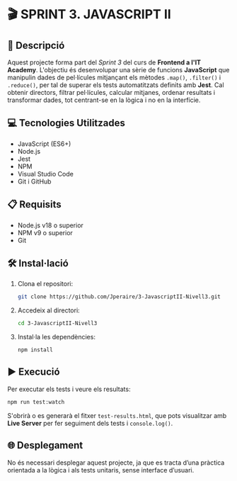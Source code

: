 # 🎬 SPRINT 3. JAVASCRIPT II

## 📄 Descripció

Aquest projecte forma part del *Sprint 3* del curs de **Frontend a l'IT Academy**. L'objectiu és desenvolupar una sèrie de funcions **JavaScript** que manipulin dades de pel·lícules mitjançant els mètodes `.map()`, `.filter()` i `.reduce()`, per tal de superar els tests automatitzats definits amb **Jest**. Cal obtenir directors, filtrar pel·lícules, calcular mitjanes, ordenar resultats i transformar dades, tot centrant-se en la lògica i no en la interfície.

## 💻 Tecnologies Utilitzades

- JavaScript (ES6+)
- Node.js
- Jest
- NPM
- Visual Studio Code
- Git i GitHub

## 📋 Requisits

- Node.js v18 o superior
- NPM v9 o superior
- Git

## 🛠️ Instal·lació

1. Clona el repositori:
   ```bash
   git clone https://github.com/Jperaire/3-JavascriptII-Nivell3.git
   ```
2. Accedeix al directori:
   ```bash
   cd 3-JavascriptII-Nivell3
   ```
3. Instal·la les dependències:
   ```bash
   npm install
   ```

## ▶️ Execució

Per executar els tests i veure els resultats:
```bash
npm run test:watch
```

S'obrirà o es generarà el fitxer `test-results.html`, que pots visualitzar amb **Live Server** per fer seguiment dels tests i `console.log()`.

## 🌐 Desplegament

No és necessari desplegar aquest projecte, ja que es tracta d’una pràctica orientada a la lògica i als tests unitaris, sense interface d’usuari.
